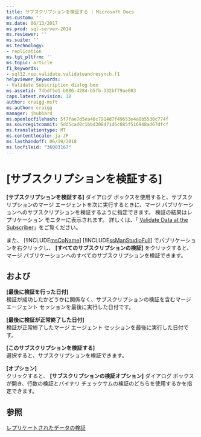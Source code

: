 ```yaml
---
title: サブスクリプションを検証する | Microsoft Docs
ms.custom: ''
ms.date: 06/13/2017
ms.prod: sql-server-2014
ms.reviewer: ''
ms.suite: ''
ms.technology:
- replication
ms.tgt_pltfrm: ''
ms.topic: article
f1_keywords:
- sql12.rep.validate.validateandresynch.f1
helpviewer_keywords:
- Validate Subscription dialog box
ms.assetid: 74bdf5e1-b886-4284-b5fb-332bf79ae083
caps.latest.revision: 18
author: craigg-msft
ms.author: craigg
manager: jhubbard
ms.openlocfilehash: 5f7fae7d5ea40c7914d7f49653e4a8b5530c774f
ms.sourcegitcommit: 5dd5cad0c1bbd308471d6c885f516948ad67dfcf
ms.translationtype: MT
ms.contentlocale: ja-JP
ms.lasthandoff: 06/19/2018
ms.locfileid: "36083167"
---
```

# <a name="validate-subscription"></a>[サブスクリプションを検証する]
  **[サブスクリプションを検証する]** ダイアログ ボックスを使用すると、サブスクリプションのマージ エージェントを次に実行するときに、マージ パブリケーションへのサブスクリプションを検証するように指定できます。 検証の結果はレプリケーション モニターに表示されます。 詳しくは、「 [Validate Data at the Subscriber](validate-data-at-the-subscriber.md)」をご覧ください。  
  
 また、 [!INCLUDE[msCoName](../../includes/msconame-md.md)] [!INCLUDE[ssManStudioFull](../../includes/ssmanstudiofull-md.md)] でパブリケーションを右クリックし、 **[すべてのサブスクリプションの検証]** をクリックすると、マージ パブリケーションへのすべてのサブスクリプションを検証できます。  
  
## <a name="options"></a>および  
 **[最後に検証を行った日付]**  
 検証が成功したかどうかに関係なく、サブスクリプションの検証を含むマージ エージェント セッションを最後に実行した日付です。  
  
 **[最後に検証が正常終了した日付]**  
 検証が正常終了したマージ エージェント セッションを最後に実行した日付です。  
  
 **[このサブスクリプションを検証する]**  
 選択すると、サブスクリプションを検証できます。  
  
 **[オプション]**  
 クリックすると、 **[サブスクリプションの検証オプション]** ダイアログ ボックスが開き、行数の検証とバイナリ チェックサムの検証のどちらを使用するかを指定できます。  
  
## <a name="see-also"></a>参照  
 [レプリケートされたデータの検証](validate-replicated-data.md)  
  
  